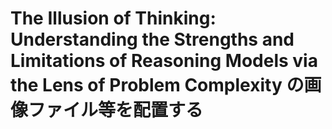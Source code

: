 # The Illusion of Thinking: Understanding the Strengths and Limitations of Reasoning Models via the Lens of Problem Complexity の画像ファイル等を配置する
